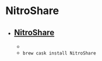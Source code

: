 # NitroShare
- [NitroShare](https://launchpad.net/nitroshare)
  - 
  - 
  - `brew cask install NitroShare`
